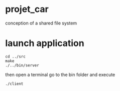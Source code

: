 projet_car
==========

conception of a shared file system

# launch application

```
cd ../src
make
./../bin/server
```

then open a terminal go to the bin folder and execute
```
./client
```